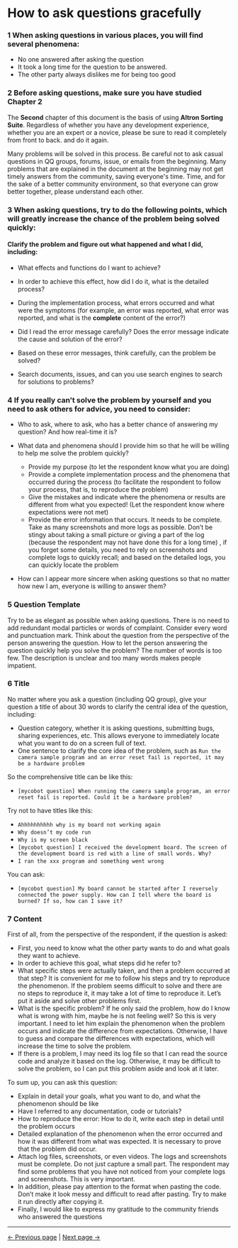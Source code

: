 # How to ask questions gracefully

### 1 When asking questions in various places, you will find several phenomena:

* No one answered after asking the question
* It took a long time for the question to be answered.
* The other party always dislikes me for being too good


### 2 Before asking questions, make sure you have studied Chapter 2

The **Second** chapter of this document is the basis of using **Altron Sorting Suite**. Regardless of whether you have any development experience, whether you are an expert or a novice, please be sure to read it completely from front to back. and do it again.

Many problems will be solved in this process. Be careful not to ask casual questions in QQ groups, forums, issue, or emails from the beginning. Many problems that are explained in the document at the beginning may not get timely answers from the community, saving everyone's time. Time, and for the sake of a better community environment, so that everyone can grow better together, please understand each other.


### 3 When asking questions, try to do the following points, which will greatly increase the chance of the problem being solved quickly:

#### Clarify the problem and figure out what happened and what I did, including:

* What effects and functions do I want to achieve?

* In order to achieve this effect, how did I do it, what is the detailed process?

* During the implementation process, what errors occurred and what were the symptoms (for example, an error was reported, what error was reported, and what is the **complete** content of the error?)

* Did I read the error message carefully? Does the error message indicate the cause and solution of the error?

* Based on these error messages, think carefully, can the problem be solved?

* Search documents, issues, and can you use search engines to search for solutions to problems?

### 4 If you really can’t solve the problem by yourself and you need to ask others for advice, you need to consider:

* Who to ask, where to ask, who has a better chance of answering my question? And how real-time it is?

* What data and phenomena should I provide him so that he will be willing to help me solve the problem quickly?
   * Provide my purpose (to let the respondent know what you are doing)
   * Provide a complete implementation process and the phenomena that occurred during the process (to facilitate the respondent to follow your process, that is, to reproduce the problem)
   * Give the mistakes and indicate where the phenomena or results are different from what you expected! (Let the respondent know where expectations were not met)
   * Provide the error information that occurs. It needs to be complete. Take as many screenshots and more logs as possible. Don’t be stingy about taking a small picture or giving a part of the log (because the respondent may not have done this for a long time) , if you forget some details, you need to rely on screenshots and complete logs to quickly recall; and based on the detailed logs, you can quickly locate the problem

* How can I appear more sincere when asking questions so that no matter how new I am, everyone is willing to answer them?



### 5 Question Template


Try to be as elegant as possible when asking questions. There is no need to add redundant modal particles or words of complaint. Consider every word and punctuation mark. Think about the question from the perspective of the person answering the question. How to let the person answering the question quickly help you solve the problem? The number of words is too few. The description is unclear and too many words makes people impatient.

### 6 Title

No matter where you ask a question (including QQ group), give your question a title of about 30 words to clarify the central idea of the question, including:
* Question category, whether it is asking questions, submitting bugs, sharing experiences, etc. This allows everyone to immediately locate what you want to do on a screen full of text.
* One sentence to clarify the core idea of ​​the problem, such as `Run the camera sample program and an error reset fail is reported, it may be a hardware problem`

So the comprehensive title can be like this:
* `[mycobot question] When running the camera sample program, an error reset fail is reported. Could it be a hardware problem?`

Try not to have titles like this:
* `Ahhhhhhhhhh why is my board not working again`
* `Why doesn’t my code run`
* `Why is my screen black`
* `[mycobot question] I received the development board. The screen of the development board is red with a line of small words. Why?`
* `I ran the xxx program and something went wrong`

You can ask:
* `[mycobot question] My board cannot be started after I reversely connected the power supply. How can I tell where the board is burned? If so, how can I save it?`

### 7 Content

First of all, from the perspective of the respondent, if the question is asked:
* First, you need to know what the other party wants to do and what goals they want to achieve.
* In order to achieve this goal, what steps did he refer to?
* What specific steps were actually taken, and then a problem occurred at that step? It is convenient for me to follow his steps and try to reproduce the phenomenon. If the problem seems difficult to solve and there are no steps to reproduce it, it may take a lot of time to reproduce it. Let’s put it aside and solve other problems first.
* What is the specific problem? If he only said the problem, how do I know what is wrong with him, maybe he is not feeling well? So this is very important. I need to let him explain the phenomenon when the problem occurs and indicate the difference from expectations. Otherwise, I have to guess and compare the differences with expectations, which will increase the time to solve the problem.
* If there is a problem, I may need its log file so that I can read the source code and analyze it based on the log. Otherwise, it may be difficult to solve the problem, so I can put this problem aside and look at it later.

To sum up, you can ask this question:

* Explain in detail your goals, what you want to do, and what the phenomenon should be like
* Have I referred to any documentation, code or tutorials?
* How to reproduce the error: How to do it, write each step in detail until the problem occurs
* Detailed explanation of the phenomenon when the error occurred and how it was different from what was expected. It is necessary to prove that the problem did occur.
* Attach log files, screenshots, or even videos. The logs and screenshots must be complete. Do not just capture a small part. The respondent may find some problems that you have not noticed from your complete logs and screenshots. This is very important.
* In addition, please pay attention to the format when pasting the code. Don’t make it look messy and difficult to read after pasting. Try to make it run directly after copying it.
* Finally, I would like to express my gratitude to the community friends who answered the questions

---
[← Previous page](./14-FAQ.md) | [Next page → ](./14.2-software.md)